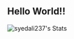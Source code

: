 ## Hello World!!
![syedali237's Stats](https://github-readme-stats.vercel.app/api?username=syedali237&theme=dark&show_icons=true&hide_border=true&count_private=true)
